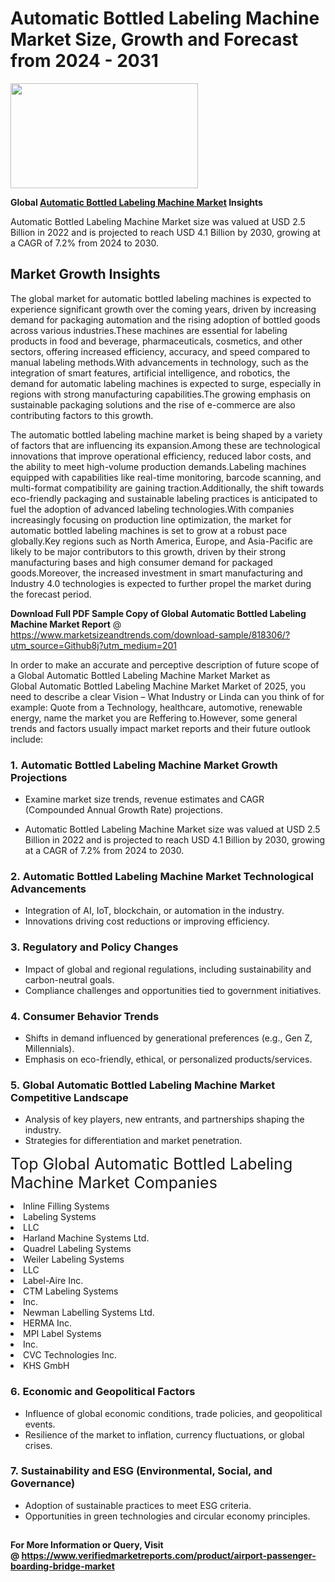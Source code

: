 <H1>Automatic Bottled Labeling Machine Market Size, Growth and Forecast from 2024 - 2031</H1><img class="aligncenter size-medium wp-image-584254" src="https://thirdeyenews.in/wp-content/uploads/2024/09/Global-Market-Research-300x168.jpeg" alt="" width="300" height="168" /><p><strong>Global&nbsp;<a href="https://www.marketsizeandtrends.com/download-sample/818306/?utm_source=Github8j?utm_medium=201">Automatic Bottled Labeling Machine Market</a> Insights</strong></p><p>Automatic Bottled Labeling Machine Market size was valued at USD 2.5 Billion in 2022 and is projected to reach USD 4.1 Billion by 2030, growing at a CAGR of 7.2% from 2024 to 2030.</p><p><h2>Market Growth Insights</h2> <p>The global market for automatic bottled labeling machines is expected to experience significant growth over the coming years, driven by increasing demand for packaging automation and the rising adoption of bottled goods across various industries.These machines are essential for labeling products in food and beverage, pharmaceuticals, cosmetics, and other sectors, offering increased efficiency, accuracy, and speed compared to manual labeling methods.With advancements in technology, such as the integration of smart features, artificial intelligence, and robotics, the demand for automatic labeling machines is expected to surge, especially in regions with strong manufacturing capabilities.The growing emphasis on sustainable packaging solutions and the rise of e-commerce are also contributing factors to this growth.</p> <p>The automatic bottled labeling machine market is being shaped by a variety of factors that are influencing its expansion.Among these are technological innovations that improve operational efficiency, reduced labor costs, and the ability to meet high-volume production demands.Labeling machines equipped with capabilities like real-time monitoring, barcode scanning, and multi-format compatibility are gaining traction.Additionally, the shift towards eco-friendly packaging and sustainable labeling practices is anticipated to fuel the adoption of advanced labeling technologies.With companies increasingly focusing on production line optimization, the market for automatic bottled labeling machines is set to grow at a robust pace globally.Key regions such as North America, Europe, and Asia-Pacific are likely to be major contributors to this growth, driven by their strong manufacturing bases and high consumer demand for packaged goods.Moreover, the increased investment in smart manufacturing and Industry 4.0 technologies is expected to further propel the market during the forecast period.</p> <p><span class=""><strong>Download Full PDF Sample Copy of Global Automatic Bottled Labeling Machine Market Report</strong> @ <a href="https://www.marketsizeandtrends.com/download-sample/818306/?utm_source=Github8j?utm_medium=201" target="_blank">https://www.marketsizeandtrends.com/download-sample/818306/?utm_source=Github8j?utm_medium=201</a></span></p><p>In order to make an accurate and perceptive description of future scope of a Global&nbsp;Automatic Bottled Labeling Machine Market Market as Global&nbsp;Automatic Bottled Labeling Machine Market Market of 2025, you need to describe a clear Vision &ndash; What Industry or Linda can you think of for example: Quote from a Technology, healthcare, automotive, renewable energy, name the market you are Reffering to.However, some general trends and factors usually impact market reports and their future outlook include:</p><h3>1.&nbsp;<strong>Automatic Bottled Labeling Machine Market Growth Projections</strong></h3><ul><li>Examine market size trends, revenue estimates and CAGR (Compounded Annual Growth Rate) projections.</li><li><p>Automatic Bottled Labeling Machine Market size was valued at USD 2.5 Billion in 2022 and is projected to reach USD 4.1 Billion by 2030, growing at a CAGR of 7.2% from 2024 to 2030.</p></li></ul><h3>2.&nbsp;<strong>Automatic Bottled Labeling Machine Market Technological Advancements</strong></h3><ul><li>Integration of AI, IoT, blockchain, or automation in the industry.</li><li>Innovations driving cost reductions or improving efficiency.</li></ul><h3>3.&nbsp;<strong>Regulatory and Policy Changes</strong></h3><ul><li>Impact of global and regional regulations, including sustainability and carbon-neutral goals.</li><li>Compliance challenges and opportunities tied to government initiatives.</li></ul><h3>4.&nbsp;<strong>Consumer Behavior Trends</strong></h3><ul><li>Shifts in demand influenced by generational preferences (e.g., Gen Z, Millennials).</li><li>Emphasis on eco-friendly, ethical, or personalized products/services.</li></ul><h3>5.&nbsp;<strong>Global Automatic Bottled Labeling Machine Market Competitive Landscape</strong></h3><ul><li>Analysis of key players, new entrants, and partnerships shaping the industry.</li><li>Strategies for differentiation and market penetration.</li></ul><p data-pm-slice="1 1 []"><span style="color: inherit; font-family: inherit; font-size: 25px;">Top Global Automatic Bottled Labeling Machine Market Companies</span></p><div class="" data-test-id=""><p><li>Inline Filling Systems</li><li> Labeling Systems</li><li> LLC</li><li> Harland Machine Systems Ltd.</li><li> Quadrel Labeling Systems</li><li> Weiler Labeling Systems</li><li> LLC</li><li> Label-Aire Inc.</li><li> CTM Labeling Systems</li><li> Inc.</li><li> Newman Labelling Systems Ltd.</li><li> HERMA Inc.</li><li> MPI Label Systems</li><li> Inc.</li><li> CVC Technologies Inc.</li><li> KHS GmbH</li></p></div><h3>6.&nbsp;<strong>Economic and Geopolitical Factors</strong></h3><ul><li>Influence of global economic conditions, trade policies, and geopolitical events.</li><li>Resilience of the market to inflation, currency fluctuations, or global crises.</li></ul><h3>7.&nbsp;<strong>Sustainability and ESG (Environmental, Social, and Governance)</strong></h3><ul><li>Adoption of sustainable practices to meet ESG criteria.</li><li>Opportunities in green technologies and circular economy principles.</li></ul><h2><strong style="font-size: 14px;">For More Information or Query, Visit @&nbsp;</strong><a style="background-color: #ffffff; font-size: 14px;" href="https://www.marketsizeandtrends.com/report/automatic-bottled-labeling-machine-market/" target="_blank">https://www.verifiedmarketreports.com/product/airport-passenger-boarding-bridge-market</a></h2>